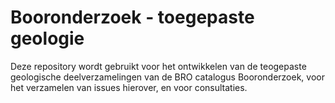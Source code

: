 # Booronderzoek - toegepaste geologie
Deze repository wordt gebruikt voor het ontwikkelen van de teogepaste geologische deelverzamelingen van de BRO catalogus Booronderzoek, voor het verzamelen van issues hierover, en voor consultaties. 
